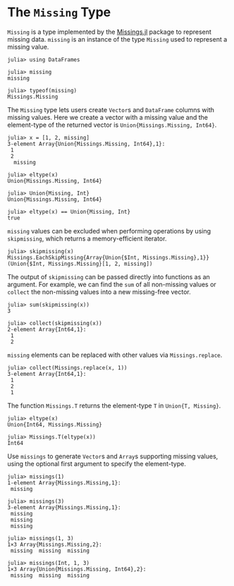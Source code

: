 # The `Missing` Type

`Missing` is a type implemented by the [Missings.jl](https://github.com/JuliaData/Missings.jl) package to represent missing data. `missing` is an instance of the type `Missing` used to represent a missing value.

```jldoctest missings
julia> using DataFrames

julia> missing
missing

julia> typeof(missing)
Missings.Missing

```

The `Missing` type lets users create `Vector`s and `DataFrame` columns with missing values. Here we create a vector with a missing value and the element-type of the returned vector is `Union{Missings.Missing, Int64}`.

```jldoctest missings
julia> x = [1, 2, missing]
3-element Array{Union{Missings.Missing, Int64},1}:
 1
 2
  missing

julia> eltype(x)
Union{Missings.Missing, Int64}

julia> Union{Missing, Int}
Union{Missings.Missing, Int64}

julia> eltype(x) == Union{Missing, Int}
true

```

`missing` values can be excluded when performing operations by using `skipmissing`, which returns a memory-efficient iterator.

```jldoctest missings
julia> skipmissing(x)
Missings.EachSkipMissing{Array{Union{$Int, Missings.Missing},1}}(Union{$Int, Missings.Missing}[1, 2, missing])

```

The output of `skipmissing` can be passed directly into functions as an argument. For example, we can find the `sum` of all non-missing values or `collect` the non-missing values into a new missing-free vector.

```jldoctest missings
julia> sum(skipmissing(x))
3

julia> collect(skipmissing(x))
2-element Array{Int64,1}:
 1
 2

```

`missing` elements can be replaced with other values via `Missings.replace`.

```jldoctest missings
julia> collect(Missings.replace(x, 1))
3-element Array{Int64,1}:
 1
 2
 1

```

The function `Missings.T` returns the element-type `T` in `Union{T, Missing}`.

```jldoctest missings
julia> eltype(x)
Union{Int64, Missings.Missing}

julia> Missings.T(eltype(x))
Int64

```

Use `missings` to generate `Vector`s and `Array`s supporting missing values, using the optional first argument to specify the element-type.

```jldoctest missings
julia> missings(1)
1-element Array{Missings.Missing,1}:
 missing

julia> missings(3)
3-element Array{Missings.Missing,1}:
 missing
 missing
 missing

julia> missings(1, 3)
1×3 Array{Missings.Missing,2}:
 missing  missing  missing

julia> missings(Int, 1, 3)
1×3 Array{Union{Missings.Missing, Int64},2}:
 missing  missing  missing

```